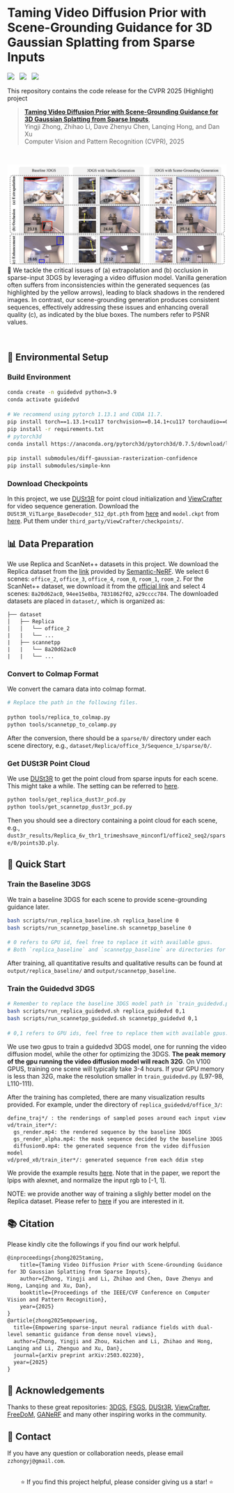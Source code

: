 # Taming Video Diffusion Prior with Scene-Grounding Guidance for 3D Gaussian Splatting from Sparse Inputs

<a href='https://openaccess.thecvf.com/content/CVPR2025/papers/Zhong_Taming_Video_Diffusion_Prior_with_Scene-Grounding_Guidance_for_3D_Gaussian_CVPR_2025_paper.pdf'><img src='https://img.shields.io/badge/CVPR-Highlight-red'></a> &nbsp; <a href='https://zhongyingji.github.io/guidevd-3dgs'><img src='https://img.shields.io/badge/Project-Page-Green'></a> &nbsp; <a href='https://arxiv.org/abs/2503.05082'><img src='https://img.shields.io/badge/arXiv-2503.05082-b31b1b.svg'></a> 

This repository contains the code release for the CVPR 2025 (Highlight) project 
> [**Taming Video Diffusion Prior with Scene-Grounding Guidance for 3D Gaussian Splatting from Sparse Inputs**](hhttps://arxiv.org/abs/2503.05082),  
> Yingji Zhong, Zhihao Li, Dave Zhenyu Chen, Lanqing Hong, and Dan Xu  
> Computer Vision and Pattern Recognition (CVPR), 2025

<br/>

![Teaser Image](assets/teaser.png)
📖 We tackle the critical issues of (a) extrapolation and (b) occlusion in sparse-input 3DGS by leveraging a video diffusion model. Vanilla generation often suffers from inconsistencies within the generated sequences (as highlighted by the yellow arrows), leading to black shadows in the rendered images. In contrast, our scene-grounding generation produces consistent sequences, effectively addressing these issues and enhancing overall quality (c), as indicated by the blue boxes. The numbers refer to PSNR values.

<br/>

## 🔧 Environmental Setup
### Build Environment
```bash
conda create -n guidedvd python=3.9
conda activate guidedvd

# We recommend using pytorch 1.13.1 and CUDA 11.7. 
pip install torch==1.13.1+cu117 torchvision==0.14.1+cu117 torchaudio==0.13.1 --extra-index-url https://download.pytorch.org/whl/cu117
pip install -r requirements.txt
# pytorch3d
conda install https://anaconda.org/pytorch3d/pytorch3d/0.7.5/download/linux-64/pytorch3d-0.7.5-py39_cu117_pyt1131.tar.bz2

pip install submodules/diff-gaussian-rasterization-confidence
pip install submodules/simple-knn
```

### Download Checkpoints
In this project, we use [DUSt3R](https://github.com/naver/dust3r) for point cloud initialization and [ViewCrafter](https://github.com/Drexubery/ViewCrafter) for video sequence generation. Download the `DUSt3R_ViTLarge_BaseDecoder_512_dpt.pth` from [here](https://github.com/naver/dust3r) and `model.ckpt` from [here](https://huggingface.co/Drexubery/ViewCrafter_25/blob/main/model.ckpt). Put them under `third_party/ViewCrafter/checkpoints/`. 


## 📊 Data Preparation
We use Replica and ScanNet++ datasets in this project. We download the Replica dataset from the [link](https://www.dropbox.com/scl/fo/puh6djua6ewgs0afsswmz/AHiqYQQv7ydbWMcAULTZk1w/Replica_Dataset?dl=0&rlkey=ep5495umv628y2sk8hvnh8msc&subfolder_nav_tracking=1) provided by [Semantic-NeRF](https://github.com/Harry-Zhi/semantic_nerf). We select 6 scenes: `office_2`, `office_3`, `office_4`, `room_0`, `room_1`, `room_2`. For the ScanNet++ dataset, we download it from the [official link](https://kaldir.vc.in.tum.de/scannetpp/) and select 4 scenes: `8a20d62ac0`, `94ee15e8ba`, `7831862f02`, `a29cccc784`. The downloaded datasets are placed in `dataset/`, which is organized as:  
```
├── dataset                                                              
│   ├── Replica                                                                                                  
│   │   └── office_2                                                            
|   |   └── ...
|   ├── scannetpp
|   |   └── 8a20d62ac0
|   |   └── ...
```
### Convert to Colmap Format
We convert the camara data into colmap format. 
```bash
# Replace the path in the following files. 

python tools/replica_to_colmap.py
python tools/scannetpp_to_colamp.py
```
After the conversion, there should be a `sparse/0/` directory under each scene directory, e.g., `dataset/Replica/office_3/Sequence_1/sparse/0/`. 

### Get DUSt3R Point Cloud
We use [DUSt3R](https://github.com/naver/dust3r) to get the point cloud from sparse inputs for each scene. This might take a while. The setting can be referred to [here](https://github.com/zhongyingji/guidedvd-3dgs/blob/master/scene/dataset_readers.py#L339-L470). 
```bash
python tools/get_replica_dust3r_pcd.py
python tools/get_scannetpp_dust3r_pcd.py
```
Then you should see a directory containing a point cloud for each scene, e.g., `dust3r_results/Replica_6v_thr1_trimeshsave_minconf1/office2_seq2/sparse/0/points3D.ply`. 

## 🚀 Quick Start

### Train the Baseline 3DGS
We train a baseline 3DGS for each scene to provide scene-grounding guidance later. 
```bash
bash scripts/run_replica_baseline.sh replica_baseline 0
bash scripts/run_scannetpp_baseline.sh scannetpp_baseline 0

# 0 refers to GPU id, feel free to replace it with available gpus. 
# Both `replica_baseline` and `scannetpp_baseline` are directories for saving the outputs of the baseline model. You can change them to other names. 
```
After training, all quantitative results and qualitative results can be found at `output/replica_baseline/` and `output/scannetpp_baseline`. 

### Train the Guidedvd 3DGS

```bash
# Remember to replace the baseline 3DGS model path in `train_guidedvd.py` (L60-70) with the directory name that you used to save the baseline model!
bash scripts/run_replica_guidedvd.sh replica_guidedvd 0,1
bash scripts/run_scannetpp_guidedvd.sh scannetpp_guidedvd 0,1

# 0,1 refers to GPU ids, feel free to replace them with available gpus. 
```
We use two gpus to train a guidedvd 3DGS model, one for running the video diffusion model, while the other for optimizing the 3DGS. **The peak memory of the gpu running the video diffusion model will reach 32G**. On V100 GPUS, training one scene will typically take 3-4 hours. If your GPU memory is less than 32G, make the resolution smaller in `train_guidedvd.py` (L97-98, L110-111). 

After the training has completed, there are many visualization results provided. For example, under the directory of `replica_guidedvd/office_3/`: 
```
define_traj*/ : the renderings of sampled poses around each input view
vd/train_iter*/: 
  gs_render.mp4: the rendered sequence by the baseline 3DGS
  gs_render_alpha.mp4: the mask sequence decided by the baseline 3DGS
  diffusion0.mp4: the generated sequence from the video diffusion model
vd/pred_x0/train_iter*/: generated sequence from each ddim step
```

We provide the example results [here](./assets/results/). Note that in the paper, we report the lpips with alexnet, and normalize the input rgb to [-1, 1]. 

NOTE: we provide another way of training a slighly better model on the Replica dataset. Please refer to [here](./assets/replica.md) if you are interested in it. 


## 📚 Citation
Please kindly cite the followings if you find our work helpful. 
```
@inproceedings{zhong2025taming,
    title={Taming Video Diffusion Prior with Scene-Grounding Guidance for 3D Gaussian Splatting from Sparse Inputs},
    author={Zhong, Yingji and Li, Zhihao and Chen, Dave Zhenyu and Hong, Lanqing and Xu, Dan},
    booktitle={Proceedings of the IEEE/CVF Conference on Computer Vision and Pattern Recognition},
    year={2025}
}
@article{zhong2025empowering,
  title={Empowering sparse-input neural radiance fields with dual-level semantic guidance from dense novel views},
  author={Zhong, Yingji and Zhou, Kaichen and Li, Zhihao and Hong, Lanqing and Li, Zhenguo and Xu, Dan},
  journal={arXiv preprint arXiv:2503.02230},
  year={2025}
}
```

## 🙏 Acknowledgements
Thanks to these great repositories: [3DGS](https://github.com/graphdeco-inria/gaussian-splatting), [FSGS](https://github.com/VITA-Group/FSGS), [DUSt3R](https://github.com/naver/dust3r), [ViewCrafter](https://github.com/Drexubery/ViewCrafter), [FreeDoM](https://github.com/yujiwen/FreeDoM), [GANeRF](https://github.com/barbararoessle/ganerf) and many other inspiring works in the community. 

## 📧 Contact
If you have any question or collaboration needs, please email `zzhongyj@gmail.com`.

<br/>
<div align="center">
⭐ If you find this project helpful, please consider giving us a star! ⭐
</div> 
